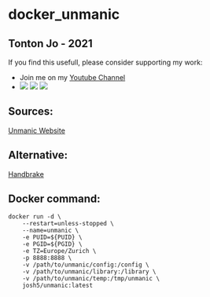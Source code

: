 # docker_unmanic

## Tonton Jo - 2021

If you find this usefull, please consider supporting my work:  
- Join me on my [Youtube Channel](http://youtube.com/channel/UCnED3K6K5FDUp-x_8rwpsZw?sub_confirmation=1)  
- <a href="https://www.buymeacoffee.com/tontonjo"><img src="https://www.buymeacoffee.com/assets/img/custom_images/orange_img.png"></a> <a href="https://www.infomaniak.com/goto/fr/home?utm_term=6151f412daf35"><img src="https://i.ibb.co/KjWSd95/banner-bleu.png"></a> </a> <a href="https://www.xvinlink.com/?a_fid=TontonJo"><img src="https://upload.wikimedia.org/wikipedia/en/thumb/7/79/ExpressVPN-logo.svg/261px-ExpressVPN-logo.svg.png"></a>  

## Sources: 
[Unmanic Website](https://github.com/Unmanic/unmanic)  

## Alternative: 
[Handbrake](https://www.youtube.com/watch?v=dkpm3dGTi-I)  

## Docker command:  
```shell
docker run -d \
    --restart=unless-stopped \
    --name=unmanic \
    -e PUID=${PUID} \
    -e PGID=${PGID} \
    -e TZ=Europe/Zurich \
    -p 8888:8888 \
    -v /path/to/unmanic/config:/config \
    -v /path/to/unmanic/library:/library \
    -v /path/to/unmanic/temp:/tmp/unmanic \
    josh5/unmanic:latest
```
